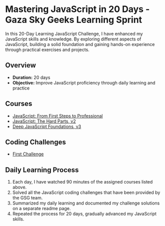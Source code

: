 # Mastering JavaScript in 20 Days - Gaza Sky Geeks Learning Sprint

In this 20-Day Learning JavaScript Challenge, I have enhanced my JavaScript skills and knowledge. By exploring different aspects of JavaScript, building a solid foundation and gaining hands-on experience through practical exercises and projects.

## Overview
- **Duration:** 20 days
- **Objective:** Improve JavaScript proficiency through daily learning and practice


## Courses
 - [JavaScript: From First Steps to Professional](https://frontendmasters.com/courses/javascript-first-steps/)
 - [JavaScript: The Hard Parts, v2](https://frontendmasters.com/courses/javascript-hard-parts-v2/)
 - [Deep JavaScript Foundations, v3](https://frontendmasters.com/courses/deep-javascript-v3/)

## Coding Challenges
 - [First Challenge](https://www.freecodecamp.org/learn/javascript-algorithms-and-data-structures/basic-algorithm-scripting/convert-celsius-to-fahrenheit)

## Daily Learning Process
1. Each day, I have watched 90 minutes of the assigned courses listed above.
2. Solved all the JavaScript coding challenges that have been provided by the GSG team.
3. Summarized my daily learning and documented my challenge solutions on a separate readme page.
4. Repeated the process for 20 days, gradually advanced my JavaScript skills.
